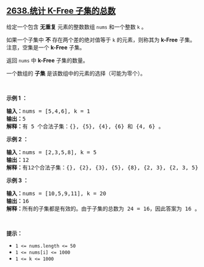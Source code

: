 ## [2638.统计 K-Free 子集的总数](https://leetcode.cn/problems/count-the-number-of-k-free-subsets/)
<p>给定一个包含 <strong>无重复</strong> 元素的整数数组 <code>nums</code> 和一个整数 <code>k</code> 。</p>

<p>如果一个子集中 <strong>不</strong> 存在两个差的绝对值等于 <code>k</code> 的元素，则称其为 <strong>k-Free</strong> 子集。注意，空集是一个 <strong>k-Free</strong> 子集。</p>

<p>返回 <code>nums</code> 中 <strong>k-Free</strong> 子集的数量。</p>

<p>一个数组的 <strong>子集</strong> 是该数组中的元素的选择（可能为零个）。</p>

<p>&nbsp;</p>

<p><strong class="example">示例 1 ：</strong></p>

<pre>
<b>输入：</b>nums = [5,4,6], k = 1
<b>输出：</b>5
<b>解释：</b>有 5 个合法子集：{}, {5}, {4}, {6} 和 {4, 6} 。
</pre>

<p><strong class="example">示例 2 ：</strong></p>

<pre>
<b>输入：</b>nums = [2,3,5,8], k = 5
<b>输出：</b>12
<b>解释：</b>有12个合法子集：{}, {2}, {3}, {5}, {8}, {2, 3}, {2, 3, 5}, {2, 5}, {2, 5, 8}, {2, 8}, {3, 5} 和 {5, 8} 。
</pre>

<p><strong class="example">示例 3 ：</strong></p>

<pre>
<b>输入：</b>nums = [10,5,9,11], k = 20
<b>输出：</b>16
<b>解释：</b>所有的子集都是有效的。由于子集的总数为 24 = 16，因此答案为 16 。
</pre>

<p>&nbsp;</p>

<p><strong>提示：</strong></p>

<ul>
	<li><code>1 &lt;= nums.length &lt;= 50</code></li>
	<li><code>1 &lt;= nums[i] &lt;= 1000</code></li>
	<li><code>1 &lt;= k &lt;= 1000</code></li>
</ul>
